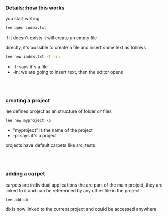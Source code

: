 ### **Details::how this works**

you start writing

```cmd
lee open index.txt
```

if it doesn't exists it will create an empty file

directly, it's possible to create a file and insert some text as follows

```cmd
lee new index.txt -f -in
```

* -f: says it's a file
* -in: we are going to insert text, then the editor opens

<br>
<br>

### creating a project

lee defines project as an structure of folder or files

```
lee new myproject -p
``` 
* "myproject" is the name of the project
* -p: says it's a project

projects have default carpets like src, tests

<br>
<br>

### adding a carpet

carpets are individual applications the are part of the main project, they are linked to it and can be referenced by any other file in the project

```
lee add db
```

db is now linked to the current project and could be accessed anywhere
